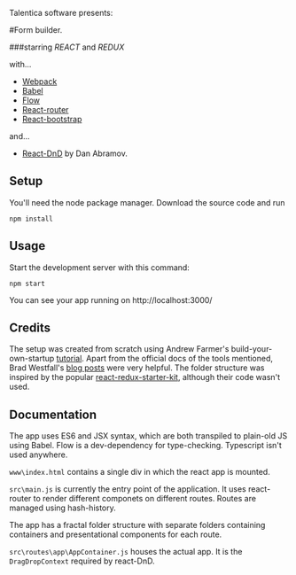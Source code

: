 Talentica software presents:

#Form builder.

###starring *REACT* and *REDUX*

with...

- [Webpack](http://webpack.github.io/docs/)
- [Babel](http://babeljs.io/docs/setup/#installation)
- [Flow](https://flowtype.org/)
- [React-router](https://react-router.now.sh/)
- [React-bootstrap](https://react-bootstrap.github.io/getting-started.html)

and...

- [React-DnD](https://gaearon.github.io/react-dnd/) by Dan Abramov.


Setup
---

You'll need the node package manager. Download the source code and run

```
npm install
```



Usage
---

Start the development server with this command:

```
npm start
```

You can see your app running on http://localhost:3000/


Credits
---

The setup was created from scratch using Andrew Farmer's build-your-own-startup [tutorial](http://andrewhfarmer.com/build-your-own-starter/#0-intro). Apart from the official docs of the tools mentioned, Brad Westfall's [blog posts](https://css-tricks.com/learning-react-router/) were very helpful. The folder structure was inspired by the popular [react-redux-starter-kit](https://github.com/davezuko/react-redux-starter-kit), although their code wasn't used.

Documentation
---

The app uses ES6 and JSX syntax, which are both transpiled to plain-old JS using Babel. Flow is a dev-dependency for type-checking. Typescript isn't used anywhere.

`www\index.html` contains a single div in which the react app is mounted.

`src\main.js` is currently the entry point of the application. It uses react-router to render different componets on different routes. Routes are managed using hash-history.

The app has a fractal folder structure with separate folders containing containers and presentational components for each route.

`src\routes\app\AppContainer.js` houses the actual app. It is the `DragDropContext` required by react-DnD.

